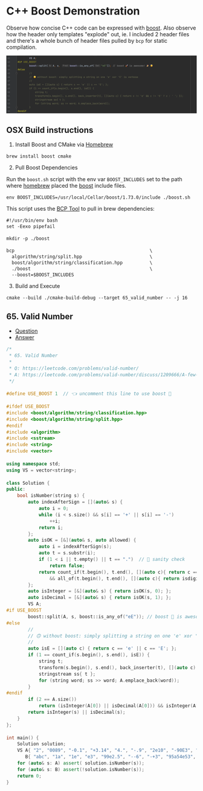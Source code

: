 # C++ Boost Demonstration

Observe how concise C++ code can be expressed with [boost](https://www.boost.org/).  Also observe how the header only templates "explode" out, ie. I included 2 header files and there's a whole bunch of header files pulled by `bcp` for static compilation.

![](awesome.png)

## OSX Build instructions

1. Install Boost and CMake via [Homebrew](https://brew.sh/)
```
brew install boost cmake
```

2. Pull Boost Dependencies

Run the `boost.sh` script with the env var `BOOST_INCLUDES` set to the path where [homebrew](https://github.com/Homebrew/brew) placed the [boost](https://www.boost.org/) include files.
```
env BOOST_INCLUDES=/usr/local/Cellar/boost/1.73.0/include ./boost.sh
```

This script uses the [BCP Tool](https://github.com/boostorg/bcp) to pull in brew dependencies:
```
#!/usr/bin/env bash
set -Eexo pipefail

mkdir -p ./boost

bcp                                                  \
  algorithm/string/split.hpp                         \
  boost/algorithm/string/classification.hpp          \
  ./boost                                            \
  --boost=$BOOST_INCLUDES
```

3. Build and Execute
```
cmake --build ./cmake-build-debug --target 65_valid_number -- -j 16
```

## 65. Valid Number
* [Question](https://leetcode.com/problems/valid-number/)
* [Answer](https://leetcode.com/problems/valid-number/discuss/1209666/A-few-solutions)

```cpp
/*
 * 65. Valid Number
 *
 * Q: https://leetcode.com/problems/valid-number/
 * A: https://leetcode.com/problems/valid-number/discuss/1209666/A-few-solutions
 */

#define USE_BOOST 1  // 👈 uncomment this line to use boost 🚀

#ifdef USE_BOOST
#include <boost/algorithm/string/classification.hpp>
#include <boost/algorithm/string/split.hpp>
#endif
#include <algorithm>
#include <sstream>
#include <string>
#include <vector>

using namespace std;
using VS = vector<string>;

class Solution {
public:
    bool isNumber(string s) {
        auto indexAfterSign = [](auto& s) {
            auto i = 0;
            while (i < s.size() && s[i] == '+' || s[i] == '-')
                ++i;
            return i;
        };
        auto isOK = [&](auto& s, auto allowed) {
            auto i = indexAfterSign(s);
            auto t = s.substr(i);
            if (1 < i || t.empty() || t == ".")  // 💩 sanity check
                return false;
            return count_if(t.begin(), t.end(), [](auto c){ return c == '.'; }) <= allowed
                && all_of(t.begin(), t.end(), [](auto c){ return isdigit(c) || c == '.'; });
        };
        auto isInteger = [&](auto& s) { return isOK(s, 0); };
        auto isDecimal = [&](auto& s) { return isOK(s, 1); };
        VS A;
#if USE_BOOST
        boost::split(A, s, boost::is_any_of("eE")); // boost 🚀 is awesome! 🎉 🥳
#else
        //
        // 🙃 without boost: simply splitting a string on one 'e' xor 'E' is verbose
        //
        auto isE = [](auto c) { return c == 'e' || c == 'E'; };
        if (1 == count_if(s.begin(), s.end(), isE)) {
            string t;
            transform(s.begin(), s.end(), back_inserter(t), [](auto c) { return c != 'e' && c != 'E' ? c : ' '; });
            stringstream ss{ t };
            for (string word; ss >> word; A.emplace_back(word));
        }
#endif
        if (2 == A.size())
            return (isInteger(A[0]) || isDecimal(A[0])) && isInteger(A[1]);
        return isInteger(s) || isDecimal(s);
    }
};

int main() {
    Solution solution;
    VS A{ "2", "0089", "-0.1", "+3.14", "4.", "-.9", "2e10", "-90E3", "3e+7", "+6e-1", "53.5e93", "-123.456e789" },
       B{ "abc", "1a", "1e", "e3", "99e2.5", "--6", "-+3", "95a54e53", "e.7e5" };
    for (auto& s: A) assert( solution.isNumber(s));
    for (auto& s: B) assert(!solution.isNumber(s));
    return 0;
}
```